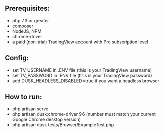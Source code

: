 ## Prerequisites:
- php 7.3 or greater
- composer
- NodeJS, NPM
- chrome-driver
- a paid (non-trial) TradingView account with Pro subscription level


## Config:
- set TV_USERNAME in .ENV file (this is your TradingView username)
- set TV_PASSWORD in .ENV file (this is your TradingView password)
- add DUSK_HEADLESS_DISABLED=true if you want a headless browser


## How to run:
- php artisan serve
- php artisan dusk:chrome-driver 96 (number must match your current Google Chrome desktop version)
- php artisan dusk tests/Browser/ExampleTest.php